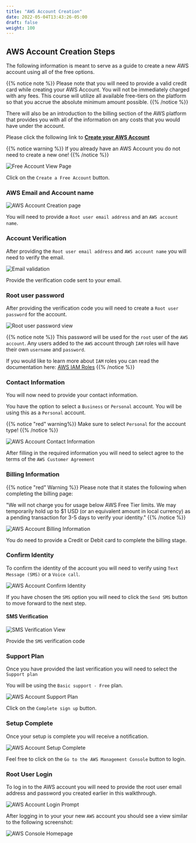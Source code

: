 ```yaml
---
title: "AWS Account Creation"
date: 2022-05-04T13:43:26-05:00
draft: false
weight: 100
---
```


## AWS Account Creation Steps
The following information  is meant to serve as a guide to create a new AWS account using all of the free options. 

{{% notice note %}}
Please note that you will need to provide a valid credit card while creating your AWS Account. You will not be immediately charged with any fees. This course will utilize all available free-tiers on the platform so that you accrue the absolute minimum amount possible.
{{% /notice %}}

There will also be an introduction to the billing section of the AWS platform that provides you with all of the information on any costs that you would have under the account.

Please click the following link to **[Create your AWS Account](https://aws.amazon.com/free)**

{{% notice warning %}}
If you already have an AWS Account you do not need to create a new one!
{{% /notice %}}

![Free Account View Page](pictures/aws-amazon-free.png?classes=border)

Click on the `Create a Free Account` button.

### AWS Email and Account name

![AWS Account Creation page](pictures/aws-account-creation-homepage.png?classes=border)

You will need to provide a `Root user email address` and an `AWS account name`.

### Account Verification

After providing the `Root user email address` and `AWS account name` you will need to verify the email.

![Email validation](pictures/email-validation.png?classes=border)

Provide the verification code sent to your email.

### Root user password

After providing the verification code you will need to create a `Root user password` for the account. 

![Root user password view](pictures/root-user-password.png?classes=border)

{{% notice note %}}
This password will be used for the `root` user of the `AWS account`. Any users added to the `AWS` account through `IAM` roles will have their own `username` and `password`. 

If you would like to learn more about `IAM` roles you can read the documentation here:
[AWS IAM Roles](https://docs.aws.amazon.com/IAM/latest/UserGuide/id_roles.html)
{{% /notice %}}

### Contact Information

You will now need to provide your contact information.

You have the option to select a `Business` or `Personal` account. You will be using this as a `Personal` account.

{{% notice "red" warning%}}
Make sure to select `Personal` for the account type!
{{% /notice %}}

![AWS Account Contact Information](pictures/contact-information.png?classes=border)

After filling in the required information you will need to select agree to the terms of the `AWS Customer Agreement`

### Billing Information

{{% notice "red" Warning %}}
Please note that it states the following when completing the billing page:

"We will not charge you for usage below AWS Free Tier limits. We may temporarily hold up to $1 USD (or an equivalent amount in local currency) as a pending transaction for 3-5 days to verify your identity."
{{% /notice %}}

![AWS Account Billing Information](pictures/billing-information.png?classes=border)

You do need to provide a Credit or Debit card to complete the billing stage.

### Confirm Identity

To confirm the identity of the account you will need to verify using `Text  Message (SMS)` or a `Voice call`.

![AWS Account Confirm Identity](pictures/confirm-identity.png?classes=border)

If you have chosen the `SMS` option you will need to click the `Send SMS` button to move forward to the next step.

#### SMS Verification

![SMS Verification View](pictures/sms-verification.png?classes=border)

Provide the `SMS` verification code

### Support Plan

Once you have provided the last verification you will need to select the `Support plan`

You will be using the `Basic support - Free` plan.

![AWS Account Support Plan](pictures/support-plan.png?classes=border)

Click on the `Complete sign up` button.

### Setup Complete

Once your setup is complete you will receive a notification.

![AWS Account Setup Complete](pictures/setup-complete.png?classes=border)

Feel free to click on the `Go to the AWS Management Console` button to login.

### Root User Login

To log in to the AWS account you will need to provide the root user email address and password you created earlier in this walkthrough.

![AWS Account Login Prompt](pictures/login-prompt.png?classes=border)

After logging in to your your new `AWS` account you should see a view similar to the following screenshot:

![AWS Console Homepage](pictures/console-homepage.png?classes=border)
